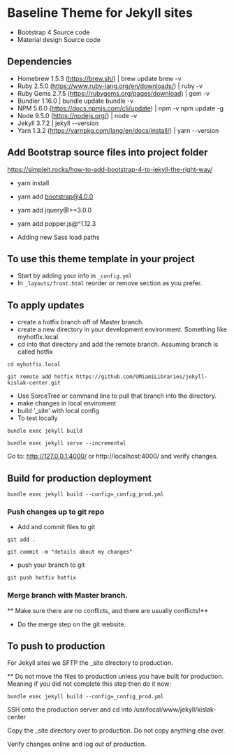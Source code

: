 # Baseline Theme for Jekyll sites

- Bootstrap 4 Source code
- Material design Source code

## Dependencies

- Homebrew 1.5.3 (https://brew.sh/) | brew update  brew -v
- Ruby 2.5.0 (https://www.ruby-lang.org/en/downloads/) | ruby -v
- Ruby Gems 2.7.5 (https://rubygems.org/pages/download) | gem -v
- Bundler 1.16.0 | bundle update  bundle -v
- NPM 5.6.0 (https://docs.npmjs.com/cli/update) | npm -v   npm update -g
- Node 9.5.0 (https://nodejs.org/) | node -v
- Jekyll 3.7.2 | jekyll --version
- Yarn 1.3.2 (https://yarnpkg.com/lang/en/docs/install/) | yarn --version

## Add Bootstrap source files into project folder

https://simpleit.rocks/how-to-add-bootstrap-4-to-jekyll-the-right-way/

- yarn install
- yarn add bootstrap@4.0.0
- yarn add jquery@>=3.0.0
- yarn add popper.js@^1.12.3

- Adding new Sass load paths


## To use this theme template in your project

- Start by adding your info in `_config.yml`
- In `_layouts/front.html` reorder or remove section as you prefer.


## To apply updates

- create a hotfix branch off of Master branch.
- create a new directory in your development environment. Something like myhotfix.local
- cd into that directory and add the remote branch. Assuming branch is called hotfix

`cd myhotfix.local`

`git remote add hotfix https://github.com/UMiamiLibraries/jekyll-kislak-center.git`

- Use SorceTree or command line to pull that branch into the directory.
- make changes in local enviroment
- build '_site' with local config
- To test locally

`bundle exec jekyll build`

`bundle exec jekyll serve --incremental`

Go to: http://127.0.0.1:4000/  or http://localhost:4000/ and verify changes.

## Build for production deployment

`bundle exec jekyll build --config=_config_prod.yml`

### Push changes up to git repo
- Add and commit files to git

`git add .`

`git commit -m "details about my changes" `

- push your branch to git

`git push hotfix hotfix`

### Merge branch with Master branch. 

** Make sure there are no conflicts, and there are usually conflicts!**
- Do the merge step on the git website.

## To push to production 

For Jekyll sites we SFTP the _site directory to production.

** Do not move the files to production unless you have built for production. Meaning if you did not complete this step then do it now:

`bundle exec jekyll build --config=_config_prod.yml`

SSH onto the production server and cd into /usr/local/www/jekyll/kislak-center

Copy the _site directory over to production. Do not copy anything else over.

Verify changes online and log out of production.
